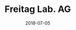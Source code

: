 ﻿---
title:          "Freitag Lab. AG"
date:           "2018-07-05"
draft:          false
robotsExclude:  true
forceNowrap:    false
---
